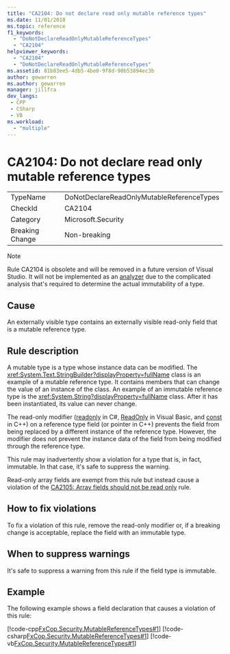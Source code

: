 ```yaml
---
title: "CA2104: Do not declare read only mutable reference types"
ms.date: 11/01/2018
ms.topic: reference
f1_keywords:
  - "DoNotDeclareReadOnlyMutableReferenceTypes"
  - "CA2104"
helpviewer_keywords:
  - "CA2104"
  - "DoNotDeclareReadOnlyMutableReferenceTypes"
ms.assetid: 81b83ee5-4db5-4be0-9f8d-90b53894ec3b
author: gewarren
ms.author: gewarren
manager: jillfra
dev_langs:
 - CPP
 - CSharp
 - VB
ms.workload:
  - "multiple"
---
```

# CA2104: Do not declare read only mutable reference types

|||
|-|-|
|TypeName|DoNotDeclareReadOnlyMutableReferenceTypes|
|CheckId|CA2104|
|Category|Microsoft.Security|
|Breaking Change|Non-breaking|

> [!NOTE]
> Rule CA2104 is obsolete and will be removed in a future version of Visual Studio. It will not be implemented as an [analyzer](roslyn-analyzers-overview.md) due to the complicated analysis that's required to determine the actual immutability of a type.

## Cause

An externally visible type contains an externally visible read-only field that is a mutable reference type.

## Rule description

A mutable type is a type whose instance data can be modified. The <xref:System.Text.StringBuilder?displayProperty=fullName> class is an example of a mutable reference type. It contains members that can change the value of an instance of the class. An example of an immutable reference type is the <xref:System.String?displayProperty=fullName> class. After it has been instantiated, its value can never change.

The read-only modifier ([readonly](/dotnet/csharp/language-reference/keywords/readonly) in C#, [ReadOnly](/dotnet/visual-basic/language-reference/modifiers/readonly) in Visual Basic, and [const](/cpp/cpp/const-cpp) in C++) on a reference type field (or pointer in C++) prevents the field from being replaced by a different instance of the reference type. However, the modifier does not prevent the instance data of the field from being modified through the reference type.

This rule may inadvertently show a violation for a type that is, in fact, immutable. In that case, it's safe to suppress the warning.

Read-only array fields are exempt from this rule but instead cause a violation of the [CA2105: Array fields should not be read only](../code-quality/ca2105-array-fields-should-not-be-read-only.md) rule.

## How to fix violations

To fix a violation of this rule, remove the read-only modifier or, if a breaking change is acceptable, replace the field with an immutable type.

## When to suppress warnings

It's safe to suppress a warning from this rule if the field type is immutable.

## Example

The following example shows a field declaration that causes a violation of this rule:

[!code-cpp[FxCop.Security.MutableReferenceTypes#1](../code-quality/codesnippet/CPP/ca2104-do-not-declare-read-only-mutable-reference-types_1.cpp)]
[!code-csharp[FxCop.Security.MutableReferenceTypes#1](../code-quality/codesnippet/CSharp/ca2104-do-not-declare-read-only-mutable-reference-types_1.cs)]
[!code-vb[FxCop.Security.MutableReferenceTypes#1](../code-quality/codesnippet/VisualBasic/ca2104-do-not-declare-read-only-mutable-reference-types_1.vb)]